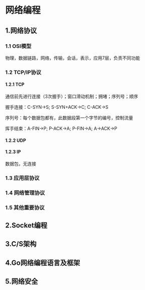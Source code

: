 #  网络编程

## 1.网络协议

### 1.1 OSI模型

物理，数据链路，网络，传输，会话，表示，应用7层，负责不同功能



### 1.2 TCP/IP协议

#### 1.2.1 TCP

通信前先进行连接（3次握手）；窗口滑动机制；拥堵；序列号；顺序

握手连接：C-SYN->S; S-SYN+ACK->C; C-ACK->S

序列号：每个数据包都有，此数据段第一个字节的编号，控制流量

挥手结束：A-FIN->P; P-ACK->A; P-FIN->A; A->ACK->P

#### 1.2.2 UDP

#### 1.2.3 IP

数据包，无连接





### 1.3 应用层协议





### 1.4 网络管理协议

### 1.5 其他重要协议



## 2.Socket编程

## 3.C/S架构

## 4.Go网络编程语言及框架

## 5.网络安全